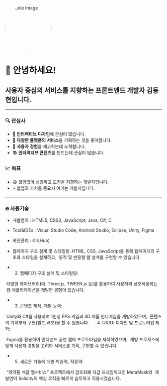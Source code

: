 <!-- Profile Image -->
<img src="path/to/your/profile-image.png" alt="Profile Image" width="150" height="150" style="border-radius: 50%;">

# 👋 안녕하세요!

## 사용자 중심의 서비스를 지향하는 프론트엔드 개발자 김동현입니다.

---

### 🔍 관심사
- 💬 **인터랙티브 디자인**에 관심이 많습니다.
- 🚀 **다양한 플랫폼의 서비스**를 기획하는 것을 좋아합니다.
- 💜 **사용자 경험**을 제고하는데 노력합니다.
- 📚 **인터랙티브 콘텐츠**를 만드는데 관심이 많습니다.

### 📈 목표
- 😃 끊임없이 성장하고 도전을 지향하는 개발자입니다.
- ⚡ 협업의 가치를 중요시 여기는 개발자입니다.
---

### 🔥 사용기술
- 개발언어 : HTML5, CSS3, JavaScript, Java, C#, C
- Tool&IDEs : Visual Studio Code, Android Studio, Eclipse, Unity, Figma
- 버전관리 : Git(Hub)

- 웹페이지 구조 설계 및 스타일링:
 HTML, CSS, JavaScript를 통해 웹페이지의 구조와 스타일을 설계하고,
 동적 및 반응형 웹 설계를 구현할 수 있습니다.
 
- 2. 웹페이지 구조 설계 및 스타일링:
 
 다양한 라이브러리(예: Three.js, TWEEN.js 등)를 활용하여 사용자와 상호작용하는
 웹 애플리케이션을 개발한 경험이 있습니다.

 - 3. 콘텐츠 제작, 개발 능력:
  
 Unity와 C#을 사용하여 1인칭 FPS 게임과 3D 퍼즐 인디게임을 개발하였으며,
 콘텐츠의 기획부터 구현(빌드,배포)을 할 수 있습니다.
 
 - 4. UX/UI 디자인 및 프로토타입 제작:

 Figma를 활용하여 인디밴드 공연 앱의 프로토타입을 제작하였으며,
 개발 프로세스에 맞게 사용자 경험을 고려한 서비스를 기획, 구현할 수 있습니다.
 
 - 5. 새로운 기술에 대한 학습력, 적응력:

 “의약품 배달 웹서비스” 프로젝트에서 암호화폐 지갑 프레임워크인 MetaMask와
 개발언어 Solidity의 핵심 로직을 빠르게 습득하고 적용시켰습니다.
<!-- Add more sections as needed -->
